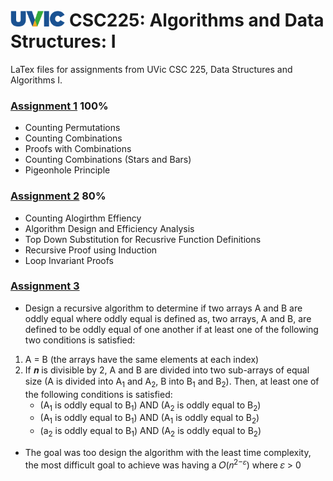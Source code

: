 # <img src="https://github.com/Dryd33n/Dryd33n/blob/main/logos/uvic.png" height="25"> CSC225: Algorithms and Data Structures: I
LaTex files for assignments from UVic CSC 225, Data Structures and Algorithms I. 

### [Assignment 1](Assignments/Assignment%201/Assignment1_Solution.pdf) 100%
- Counting Permutations
- Counting Combinations
- Proofs with Combinations
- Counting Combinations (Stars and Bars)
- Pigeonhole Principle

### [Assignment 2](Assignments/Assignment%202/Assignment2_Solution.pdf) 80%
- Counting Alogirthm Effiency
- Algorithm Design and Efficiency Analysis
- Top Down Substitution for Recusrive Function Definitions
- Recursive Proof using Induction
- Loop Invariant Proofs


### [Assignment 3](https://github.com/Dryd33n/uvic-csc-225/tree/main/Assignments/Assignment%203/src)
- Design a recursive algorithm to determine if two arrays A and B are oddly equal where oddly equal is defined as, two arrays, A and B, are defined to be oddly equal of one another if at least one of the following two conditions is satisfied:
1. A = B (the arrays have the same elements at each index)
2. If 𝒏 is divisible by 2, A and B are divided into two sub-arrays of equal size (A is divided into A<sub>1</sub> and A<sub>2</sub>, B into B<sub>1</sub> and B<sub>2</sub>). Then, at least one of the following conditions is satisfied:
   - (A<sub>1</sub> is oddly equal to B<sub>1</sub>) AND (A<sub>2</sub> is oddly equal to B<sub>2</sub>)
   - (A<sub>1</sub> is oddly equal to B<sub>1</sub>) AND (A<sub>1</sub> is oddly equal to B<sub>2</sub>)
   - (a<sub>2</sub> is oddly equal to B<sub>1</sub>) AND (A<sub>2</sub> is oddly equal to B<sub>2</sub>)

- The goal was too design the algorithm with the least time complexity, the most difficult goal to achieve was having a 𝑂(𝑛<sup>2−𝜀</sup>) where 𝜀 > 0
